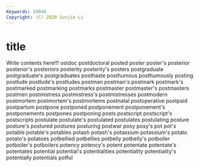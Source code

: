 ```yaml
---
Keywords: 19048
Copyright: (C) 2020 Junjie Li
---
```


# title

Write contents here!!!
ostdoc 
postdoctoral 
posted 
poster 
poster's
posterior 
posterior's 
posteriors 
posterity 
posterity's 
posters 
postgraduate 
postgraduate's 
postgraduates 
posthaste
posthumous 
posthumously 
posting 
postlude 
postlude's 
postludes 
postman 
postman's 
postmark 
postmark's
postmarked 
postmarking 
postmarks 
postmaster 
postmaster's 
postmasters 
postmen 
postmistress 
postmistress's 
postmistresses
postmodern 
postmortem 
postmortem's 
postmortems 
postnatal 
postoperative 
postpaid 
postpartum 
postpone 
postponed
postponement 
postponement's 
postponements 
postpones 
postponing 
posts 
postscript 
postscript's 
postscripts 
postulate
postulate's 
postulated 
postulates 
postulating 
posture 
posture's 
postured 
postures 
posturing 
postwar
posy 
posy's 
pot 
pot's 
potable 
potable's 
potables 
potash 
potash's 
potassium
potassium's 
potato 
potato's 
potatoes 
potbellied 
potbellies 
potbelly 
potbelly's 
potboiler 
potboiler's
potboilers 
potency 
potency's 
potent 
potentate 
potentate's 
potentates 
potential 
potential's 
potentialities
potentiality 
potentiality's 
potentially 
potentials 
potful 
